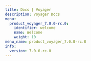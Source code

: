```yaml
---
title: Docs | Voyager
description: Voyager Docs
menu:
  product_voyager_7.0.0-rc.0:
    identifier: welcome
    name: Welcome
    weight: 10
menu_name: product_voyager_7.0.0-rc.0
info:
  version: 7.0.0-rc.0
---
```


